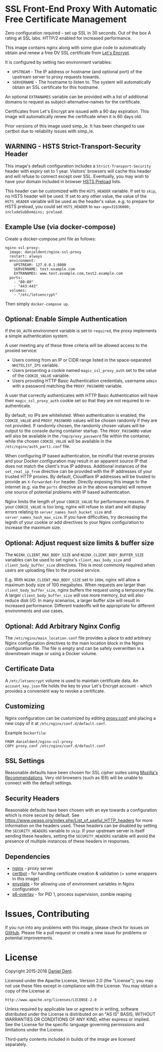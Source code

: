# SSL Front-End Proxy With Automatic Free Certificate Management

Zero configuration required - set up SSL in 30 seconds. Out of the box A rating at SSL labs. HTTP/2 enabled for increased performance.

This image contains nginx along with some glue code to automatically obtain and renew a free DV SSL certificate from [Let's Encrypt](https://letsencrypt.org/).

It is configured by setting two environment variables:
   * `UPSTREAM` - The IP address or hostname (and optional port) of the upstream server to proxy requests towards.
   * `SERVERNAME` - The hostname to listen to. The system will automatically obtain an SSL certificate for this hostname.

An optional `EXTRANAMES` variable can be provided with a list of additional domains to request as subject-alternative-names for the certificate.

Certificates from Let's Encrypt are issued with a 90 day expiration. This image will automatically renew the certificate when it is 60 days old.

Prior versions of this image used simp_le. It has been changed to use certbot due to reliability issues with simp_le.

## WARNING - HSTS Strict-Transport-Security Header

This image's default configuration includes a `Strict-Transport-Security` header with expiry set to 1 year. Visitors' browsers will cache this header and will refuse to connect except over SSL. Eventually, you may wish to have your domain included in browser [HSTS Preload](https://hstspreload.appspot.com/) lists.

This header can be customized with the `HSTS_HEADER` variable. If set to `skip`, no HSTS header will be used. If set to any other value, the value of the `HSTS_HEADER` variable will be used as the header's value. e.g. to prepare for HSTS preload, you could set `HSTS_HEADER` to `max-age=31536000; includeSubDomains; preload`.

## Example Use (via docker-compose)

Create a docker-compose.yml file as follows:

    nginx-ssl-proxy:
      image: danieldent/nginx-ssl-proxy
      restart: always
      environment:
        UPSTREAM: 127.0.0.1:8080
        SERVERNAME: test.example.com
        EXTRANAMES: www.test.example.com,test2.example.com
      ports:
        - "80:80"
        - "443:443"
      volumes:
        - "/etc/letsencrypt"

Then simply `docker-compose up`.

## Optional: Enable Simple Authentication

If the `DO_AUTH` environment variable is set to `required`, the proxy implements a simple authentication system.

A user meeting any of these three criteria will be allowed access to the proxied service:

   * Users coming from an IP or CIDR range listed in the space-separated `WHITELIST_IPS` variable.
   * Users presenting a cookie named `magic_ssl_proxy_auth` set to the value of the `COOKIE_VALUE` variable.
   * Users providing HTTP Basic Authentication credentials, username `admin` with a password matching the `PROXY_PASSWORD` variable.
   
A user that correctly authenticates with HTTP Basic Authentication will have their `magic_ssl_proxy_auth` cookie set so that they are not required to re-authenticate. 
   
By default, no IPs are whitelisted. When authentication is enabled, the `COOKIE_VALUE` and `PROXY_PASSWORD` values will be chosen randomly if they are not provided. If randomly chosen, the randomly chosen values will be output to the console during container startup. The `PROXY_PASSWORD` value will also be available in the `/tmp/proxy_password` file within the container, while the chosen `COOKIE_VALUE` will be available in the `/etc/nginx/auth_part1.conf` file. 

When configuring IP based authentication, be mindful that reverse proxies and your Docker configuration may result in an apparent source IP that does not match the client's true IP address. Additional instances of the `set_real_ip_from` directive can be provided with the IP addresses of your trusted HTTP proxies. By default, Cloudflare IP addresses will be trusted to provide an `X-Forwarded-For` header.  Directly exposing this image to the internet (e.g. via the `ports` directive as in the above example) will remove one source of potential problems with IP based authentication.

Nginx limits the length of your `COOKIE_VALUE` for performance reasons. If your `COOKIE_VALUE` is too long, nginx will refuse to start and will display errors relating to `server_names_hash_bucket_size` and `server_names_hash_max_size`. If you have difficulties, try decreasing the legnth of your cookie or add directives to your Nginx configuration to increase the maximum size.

## Optional: Adjust request size limits & buffer size

The `NGINX_CLIENT_MAX_BODY_SIZE` and `NGINX_CLIENT_BODY_BUFFER_SIZE` variables can be used to set nginx's `client_max_body_size` and `client_body_buffer_size` directives. This is most commonly required when users are uploading files to the proxied service.

E.g. With `NGINX_CLIENT_MAX_BODY_SIZE` set to `100m`, nginx will allow a maximum body size of 100 megabytes. When requests are larger than `client_body_buffer_size`, nginx buffers the request using a temporary file. A larger `client_body_buffer_size` will use more memory, but will also reduce disk I/O. In many scenarios, a larger buffer size will result in increased performance. Different tradeoffs will be appropriate for different environments and use cases. 

## Optional: Add Arbitrary Nginx Config

The `/etc/nginx/main_location.conf` file provides a place to add arbitrary Nginx configuration directives to the main location block in the Nginx configuration file. The file is empty and can be safely overwritten in a downstream image or using a Docker volume.

## Certificate Data

A `/etc/letsencrypt` volume is used to maintain certificate data. An `account_key.json` file holds the key to your Let's Encrypt account - which provides a convenient way to revoke a certificate.
 
## Customizing

Nginx configuration can be customized by editing [proxy.conf](https://github.com/DanielDent/docker-nginx-ssl-proxy/blob/master/proxy.conf) and placing a new copy of it at `/etc/nginx/conf.d/default.conf`.

Example `Dockerfile`:

    FROM danieldent/nginx-ssl-proxy
    COPY proxy.conf /etc/nginx/conf.d/default.conf

## SSL Settings

Reasonable defaults have been chosen for SSL cipher suites using [Mozilla's Recommendations](https://wiki.mozilla.org/Security/Server_Side_TLS). Very old browsers (such as IE6) will be unable to connect with the default settings.

## Security Headers

Reasonable defaults have been chosen with an eye towards a configuration which is more secure by default. See https://www.owasp.org/index.php/List_of_useful_HTTP_headers for more information on the headers used. These headers can be disabled by setting the `SECURITY_HEADERS` variable to `skip`. If your upstream server is itself sending these headers, setting the `SECURITY_HEADERS` variable will avoid the presence of multiple instances of these headers in responses.

## Dependencies

   * [nginx](https://hub.docker.com/_/nginx/) - proxy server
   * [certbot](https://certbot.eff.org/) - for handling certificate creation & validation (+ some wrappers in this image)
   * [envplate](https://github.com/kreuzwerker/envplate) - for allowing use of environment variables in Nginx configuration
   * [s6-overlay](https://github.com/just-containers/s6-overlay) - for PID 1, process supervision, zombie reaping

# Issues, Contributing

If you run into any problems with this image, please check for issues on [GitHub](https://github.com/DanielDent/docker-nginx-ssl-proxy/issues).
Please file a pull request or create a new issue for problems or potential improvements.

# License

Copyright 2015-2018 [Daniel Dent](https://www.danieldent.com/).

Licensed under the Apache License, Version 2.0 (the "License");
you may not use these files except in compliance with the License.
You may obtain a copy of the License at

    http://www.apache.org/licenses/LICENSE-2.0

Unless required by applicable law or agreed to in writing, software
distributed under the License is distributed on an "AS IS" BASIS,
WITHOUT WARRANTIES OR CONDITIONS OF ANY KIND, either express or implied.
See the License for the specific language governing permissions and
limitations under the License.

Third-party contents included in builds of the image are licensed separately.
